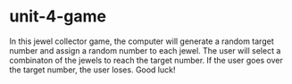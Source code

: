 # unit-4-game
In this jewel collector game, the computer will generate a random target number and assign a random number to each jewel. The user will select a combinaton of the jewels to reach the target number. If the user goes over the target number, the user loses. Good luck!
